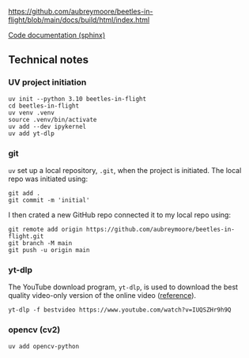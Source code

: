 <https://github.com/aubreymoore/beetles-in-flight/blob/main/docs/build/html/index.html>

[Code documentation (sphinx)](https://aubreymoore.github.io/beetles-in-flight/docs/build/html/index.html)

## Technical notes

### UV project initiation
```
uv init --python 3.10 beetles-in-flight
cd beetles-in-flight
uv venv .venv
source .venv/bin/activate
uv add --dev ipykernel
uv add yt-dlp
```

### git
```uv``` set up a local repository, ```.git```, when the project is initiated.
The local repo was initiated using:
```
git add .
git commit -m 'initial'
```

I then crated a new GitHub repo connected it to my local repo using:
```
git remote add origin https://github.com/aubreymoore/beetles-in-flight.git
git branch -M main
git push -u origin main
```

### yt-dlp
The YouTube download program, ```yt-dlp```, is used to download the best quality video-only version of the online video ([reference](https://ostechnix.com/yt-dlp-tutorial/)). 
```
yt-dlp -f bestvideo https://www.youtube.com/watch?v=IUQSZHr9h9Q 
```

### opencv (cv2)
```
uv add opencv-python
```
